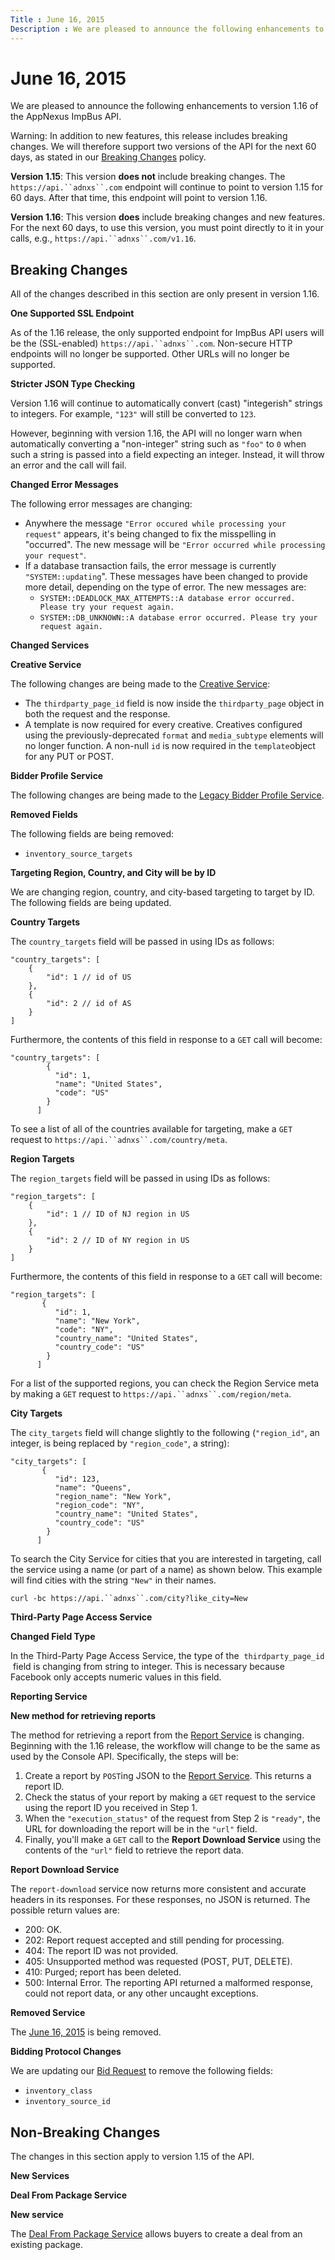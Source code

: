 ```yaml
---
Title : June 16, 2015
Description : We are pleased to announce the following enhancements to version 1.16 of
---
```



# June 16, 2015



We are pleased to announce the following enhancements to version 1.16 of
the AppNexus ImpBus API.



Warning: In addition to new features,
this release includes breaking changes. We will therefore support two
versions of the API for the next 60 days, as stated in our <a
href="https://docs.xandr.com/bundle/xandr-bidders/page/breaking-changes.html"
class="xref" target="_blank">Breaking Changes</a> policy.

**Version 1.15**: This version **does not** include breaking changes.
The `https://api.``adnxs``.com` endpoint will
continue to point to version 1.15 for 60 days. After that time, this
endpoint will point to version 1.16.

**Version 1.16**: This version **does** include breaking changes and new
features. For the next 60 days, to use this version, you must point
directly to it in your calls, e.g.,
`https://api.``adnxs``.com/v1.16`.



<div id="ID-0000cd49__section_qz3_wfs_4wb" >

## Breaking Changes

All of the changes described in this section are only present in version
1.16.

**One Supported SSL Endpoint**

As of the 1.16 release, the only supported endpoint for ImpBus API users
will be the (SSL-enabled)
`https://api.``adnxs``.com`. Non-secure HTTP
endpoints will no longer be supported. Other URLs will no longer be
supported.

**Stricter JSON Type Checking**

Version 1.16 will continue to automatically convert (cast) "integerish"
strings to integers. For example, `"123"` will still be converted to
`123`.

However, beginning with version 1.16, the API will no longer warn when
automatically converting a "non-integer" string such as `"foo"` to `0`
when such a string is passed into a field expecting an integer. Instead,
it will throw an error and the call will fail.

**Changed Error Messages**

The following error messages are changing:

- Anywhere the message `"Error occured while processing your request"`
  appears, it's being changed to fix the misspelling in "occurred". The
  new message will be `"Error occurred while processing your request"`.
- If a database transaction fails, the error message is currently
  `"SYSTEM::updating`". These messages have been changed to provide more
  detail, depending on the type of error. The new messages are:
  - `SYSTEM::DEADLOCK_MAX_ATTEMPTS::A database error occurred. Please try your request again.`
  - `SYSTEM::DB_UNKNOWN::A database error occurred. Please try your request again.`

**Changed Services**

**Creative Service**

The following changes are being made to the <a
href="https://docs.xandr.com/bundle/xandr-bidders/page/creative-service.html"
class="xref" target="_blank">Creative Service</a>:

- The `thirdparty_page_id` field is now inside the `thirdparty_page`
  object in both the request and the response.
- A template is now required for every creative. Creatives configured
  using the previously-deprecated `format` and `media_subtype` elements
  will no longer function. A non-null `id` is now required in the
  `template`object for any PUT or POST.

**Bidder Profile Service**

The following changes are being made to the <a
href="https://docs.xandr.com/bundle/xandr-bidders/page/legacy-bidder-profile-service.html"
class="xref" target="_blank">Legacy Bidder Profile Service</a>.

**Removed Fields**

The following fields are being removed:

- `inventory_source_targets`

**Targeting Region, Country, and City will be by ID**

We are changing region, country, and city-based targeting to target by
ID. The following fields are being updated.

**Country Targets**

The `country_targets` field will be passed in using IDs as follows:

``` pre
"country_targets": [
    {
        "id": 1 // id of US
    },
    {
        "id": 2 // id of AS
    }
]
```

Furthermore, the contents of this field in response to a `GET` call will
become:

``` pre
"country_targets": [
        {
          "id": 1,
          "name": "United States",
          "code": "US"
        }
      ]
```

To see a list of all of the countries available for targeting, make a
`GET` request to
`https://api.``adnxs``.com/country/meta`.

**Region Targets**

The `region_targets` field will be passed in using IDs as follows:

``` pre
"region_targets": [
    {
        "id": 1 // ID of NJ region in US
    },
    {
        "id": 2 // ID of NY region in US
    }
]
```

Furthermore, the contents of this field in response to a `GET` call will
become:

``` pre
"region_targets": [
       {
          "id": 1,
          "name": "New York",
          "code": "NY",
          "country_name": "United States",
          "country_code": "US"
        }
      ]
```

For a list of the supported regions, you can check the Region Service
meta by making a `GET` request to
`https://api.``adnxs``.com/region/meta`.

**City Targets**

The `city_targets` field will change slightly to the following
(`"region_id"`, an integer, is being replaced by `"region_code"`, a
string):

``` pre
"city_targets": [
       {
          "id": 123,
          "name": "Queens",
          "region_name": "New York",
          "region_code": "NY",
          "country_name": "United States",
          "country_code": "US"
        }
      ]
```

To search the City Service for cities that you are interested in
targeting, call the service using a name (or part of a name) as shown
below. This example will find cities with the string `"New"` in their
names.

`curl -bc https://api.``adnxs``.com/city?like_city=New`

**Third-Party Page Access Service**

**Changed Field Type**

In the Third-Party Page Access Service, the type of the 
`thirdparty_page_id`  field is changing from string to integer. This is
necessary because Facebook only accepts numeric values in this field.

**Reporting Service**

**New method for retrieving reports**

The method for retrieving a report from the <a
href="https://docs.xandr.com/bundle/xandr-bidders/page/report-service.html"
class="xref" target="_blank">Report Service</a> is changing. Beginning
with the 1.16 release, the workflow will change to be the same as used
by the Console API. Specifically, the steps will be:

1.  Create a report by `POST`ing JSON to the <a
    href="https://docs.xandr.com/bundle/xandr-bidders/page/report-service.html"
    class="xref" target="_blank">Report Service</a>. This returns a
    report ID.
2.  Check the status of your report by making a `GET` request to the
    service using the report ID you received in Step 1.
3.  When the `"execution_status"` of the request from Step 2 is
    `"ready"`, the URL for downloading the report will be in the `"url"`
    field.
4.  Finally, you'll make a `GET` call to the **Report Download Service**
    using the contents of the `"url"` field to retrieve the report data.

**Report Download Service**

The `report-download` service now returns more consistent and accurate
headers in its responses. For these responses, no JSON is returned. The
possible return values are:

- 200: OK.
- 202: Report request accepted and still pending for processing.
- 404: The report ID was not provided.
- 405: Unsupported method was requested (POST, PUT, DELETE).
- 410: Purged; report has been deleted.
- 500: Internal Error. The reporting API returned a malformed response,
  could not report data, or any other uncaught exceptions.

**Removed Service**

The
<a href="june-16--2015.html#ID-0000cd49" class="xref">June 16, 2015</a>
is being removed.

**Bidding Protocol Changes**

We are updating our <a
href="https://docs.xandr.com/bundle/xandr-bidders/page/bid-request.html"
class="xref" target="_blank">Bid Request</a> to remove the following
fields:

- `inventory_class`
- `inventory_source_id`



<div id="ID-0000cd49__section_v3y_jks_4wb" >

## Non-Breaking Changes

The changes in this section apply to version 1.15 of the API.

**New Services**

**Deal From Package Service**

**New service**

The <a
href="https://docs.xandr.com/bundle/xandr-bidders/page/deal-from-package-service.html"
class="xref" target="_blank">Deal From Package Service</a> allows buyers
to create a deal from an existing package.






